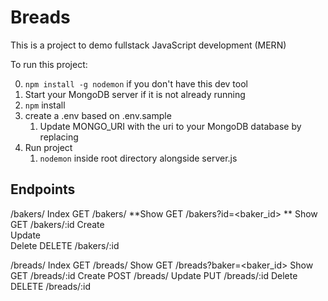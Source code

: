 # Breads
This is a project to demo fullstack JavaScript development (MERN)


To run this project:

0. ```npm install -g nodemon``` if you don't have this dev tool
1. Start your MongoDB server if it is not already running
2. ```npm``` install
3. create a .env based on .env.sample
   1. Update MONGO_URI with the uri to your MongoDB database by replacing <uri-to-mongo-db>
4. Run project
   1. ```nodemon``` inside root directory alongside server.js

## Endpoints

/bakers/
Index       GET      /bakers/
**Show        GET      /bakers?id=<baker_id> **
Show        GET      /bakers/:id
Create      
Update      
Delete      DELETE   /bakers/:id

/breads/
Index       GET      /breads/
Show        GET      /breads?baker=<baker_id>
Show        GET      /breads/:id
Create      POST     /breads/
Update      PUT      /breads/:id
Delete      DELETE   /breads/:id